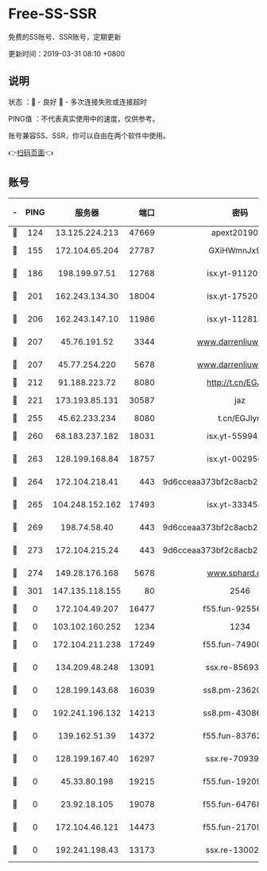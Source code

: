# Free-SS-SSR

免费的SS账号、SSR账号，定期更新

更新时间：2019-03-31 08:10 +0800

## 说明

状态     ：🙂 - 良好 🙁 - 多次连接失败或连接超时

PING值   ：不代表真实使用中的速度，仅供参考。

账号兼容SS、SSR，你可以自由在两个软件中使用。

👉[扫码页面](https://liesauer.github.io/Free-SS-SSR/)👈

## 账号

|-|PING|服务器|端口|密码|加密方式|区域|
|:----:|:----:|:-----:|-----:|:----:|:----:|:----:|
|🙂|124|13.125.224.213|47669|apext2019001|chacha20|KR|
|🙂|155|172.104.65.204|27787|GXiHWmnJx94S|aes-256-cfb|JP|
|🙂|186|198.199.97.51|12768|isx.yt-91120534|aes-256-cfb|US|
|🙂|201|162.243.134.30|18004|isx.yt-17520529|aes-256-cfb|US|
|🙂|206|162.243.147.10|11986|isx.yt-11281384|aes-256-cfb|US|
|🙂|207|45.76.191.52|3344|www.darrenliuwei.com|aes-256-cfb|JP|
|🙂|207|45.77.254.220|5678|www.darrenliuwei.com|aes-256-cfb|SG|
|🙂|212|91.188.223.72|8080|http://t.cn/EGJIyrl|rc4-md5|RU|
|🙂|221|173.193.85.131|30587|jaz|aes-256-cfb|US|
|🙂|255|45.62.233.234|8080|t.cn/EGJIyrl|rc4-md5|CA|
|🙂|260|68.183.237.182|18031|isx.yt-55994128|aes-256-cfb|SG|
|🙂|263|128.199.168.84|18757|isx.yt-00295653|aes-256-cfb|SG|
|🙂|264|172.104.218.41|443|9d6cceaa373bf2c8acb22e60b6a58be6|aes-256-cfb|US|
|🙂|265|104.248.152.162|17493|isx.yt-33345420|aes-256-cfb|SG|
|🙂|269|198.74.58.40|443|9d6cceaa373bf2c8acb22e60b6a58be6|aes-256-cfb|US|
|🙂|273|172.104.215.24|443|9d6cceaa373bf2c8acb22e60b6a58be6|aes-256-cfb|US|
|🙂|274|149.28.176.168|5678|www.sphard.com|aes-256-cfb|AU|
|🙂|301|147.135.118.155|80|2546|chacha20|US|
|🙁|0|172.104.49.207|16477|f55.fun-92556550|aes-256-cfb|SG|
|🙁|0|103.102.160.252|1234|1234|rc4-md5|JP|
|🙁|0|172.104.211.238|17249|f55.fun-74900529|aes-256-cfb|US|
|🙁|0|134.209.48.248|13091|ssx.re-85693454|aes-256-cfb|US|
|🙁|0|128.199.143.68|16039|ss8.pm-23620384|aes-256-cfb|SG|
|🙁|0|192.241.196.132|14213|ss8.pm-43086364|aes-256-cfb|US|
|🙁|0|139.162.51.39|14372|f55.fun-83762221|aes-256-cfb|SG|
|🙁|0|128.199.167.40|16297|ssx.re-70939719|aes-256-cfb|SG|
|🙁|0|45.33.80.198|19215|f55.fun-19209490|aes-256-cfb|US|
|🙁|0|23.92.18.105|19078|f55.fun-64768572|aes-256-cfb|US|
|🙁|0|172.104.46.121|14473|f55.fun-21709141|aes-256-cfb|SG|
|🙁|0|192.241.198.43|13173|ssx.re-13002035|aes-256-cfb|US|
